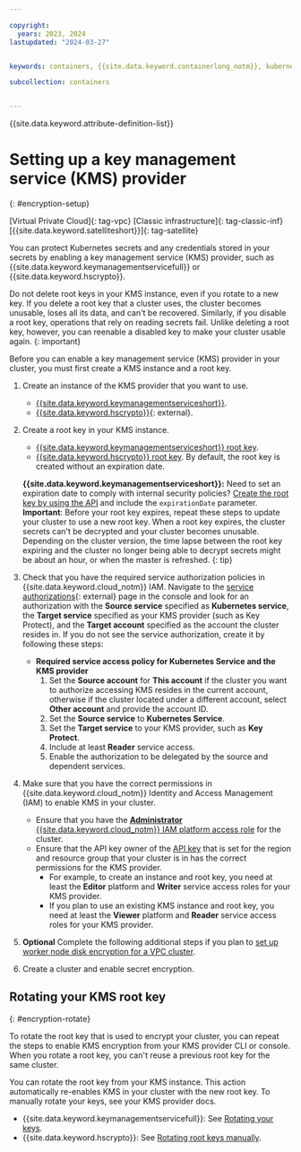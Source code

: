 ```yaml
---

copyright: 
  years: 2023, 2024
lastupdated: "2024-03-27"


keywords: containers, {{site.data.keyword.containerlong_notm}}, kubernetes, red hat, encrypt, security, kms, root key, crk

subcollection: containers


---
```


{{site.data.keyword.attribute-definition-list}}

# Setting up a key management service (KMS) provider
{: #encryption-setup}


[Virtual Private Cloud]{: tag-vpc} [Classic infrastructure]{: tag-classic-inf} [{{site.data.keyword.satelliteshort}}]{: tag-satellite}

You can protect Kubernetes secrets and any credentials stored in your secrets by enabling a key management service (KMS) provider, such as {{site.data.keyword.keymanagementservicefull}} or {{site.data.keyword.hscrypto}}.



Do not delete root keys in your KMS instance, even if you rotate to a new key. If you delete a root key that a cluster uses, the cluster becomes unusable, loses all its data, and can't be recovered. Similarly, if you disable a root key, operations that rely on reading secrets fail. Unlike deleting a root key, however, you can reenable a disabled key to make your cluster usable again.
{: important}

Before you can enable a key management service (KMS) provider in your cluster, you must first create a KMS instance and a root key. 

1. Create an instance of the KMS provider that you want to use.
    - [{{site.data.keyword.keymanagementserviceshort}}](/docs/key-protect?topic=key-protect-provision#provision).
    - [{{site.data.keyword.hscrypto}}](https://cloud.ibm.com/catalog/services/hyper-protect-crypto-services){: external}.

1. Create a root key in your KMS instance.
    - [{{site.data.keyword.keymanagementserviceshort}} root key](/docs/key-protect?topic=key-protect-create-root-keys#create-root-keys).
    - [{{site.data.keyword.hscrypto}} root key](/docs/hs-crypto?topic=hs-crypto-create-root-keys). By default, the root key is created without an expiration date.

    **{{site.data.keyword.keymanagementserviceshort}}:** Need to set an expiration date to comply with internal security policies? [Create the root key by using the API](/docs/key-protect?topic=key-protect-create-root-keys&interface=api#create-root-key-api) and include the `expirationDate` parameter. **Important**: Before your root key expires, repeat these steps to update your cluster to use a new root key. When a root key expires, the cluster secrets can't be decrypted and your cluster becomes unusable. Depending on the cluster version, the time lapse between the root key expiring and the cluster no longer being able to decrypt secrets might be about an hour, or when the master is refreshed.
    {: tip}

1. Check that you have the required service authorization policies in {{site.data.keyword.cloud_notm}} IAM. Navigate to the [service authorizations](https://cloud.ibm.com/iam/authorizations){: external} page in the console and look for an authorization with the **Source service** specified as **Kubernetes service**, the **Target service** specified as your KMS provider (such as Key Protect), and the **Target account** specified as the account the cluster resides in. If you do not see the service authorization, create it by following these steps:
    - **Required service access policy for Kubernetes Service and the KMS provider**
        1. Set the **Source account** for **This account** if the cluster you want to authorize accessing KMS resides in the current account, otherwise if the cluster located under a different account, select **Other account** and provide the account ID.
        2. Set the **Source service** to **Kubernetes Service**.
        3. Set the **Target service** to your KMS provider, such as **Key Protect**.
        4. Include at least **Reader** service access.
        5. Enable the authorization to be delegated by the source and dependent services.

1. Make sure that you have the correct permissions in {{site.data.keyword.cloud_notm}} Identity and Access Management (IAM) to enable KMS in your cluster.
    * Ensure that you have the [**Administrator** {{site.data.keyword.cloud_notm}} IAM platform access role](/docs/containers?topic=containers-iam-platform-access-roles) for the cluster.
    * Ensure that the API key owner of the [API key](/docs/containers?topic=containers-iam-platform-access-roles) that is set for the region and resource group that your cluster is in has the correct permissions for the KMS provider.
        * For example, to create an instance and root key, you need at least the **Editor** platform and **Writer** service access roles for your KMS provider.
        * If you plan to use an existing KMS instance and root key, you need at least the **Viewer** platform and **Reader** service access roles for your KMS provider.

1. **Optional** Complete the following additional steps if you plan to [set up worker node disk encryption for a VPC cluster](/docs/containers?topic=containers-encryption-vpc-worker-disks).

1. Create a cluster and enable secret encryption.

## Rotating your KMS root key
{: #encryption-rotate}

To rotate the root key that is used to encrypt your cluster, you can repeat the steps to enable KMS encryption from your KMS provider CLI or console. When you rotate a root key, you can't reuse a previous root key for the same cluster.

You can rotate the root key from your KMS instance. This action automatically re-enables KMS in your cluster with the new root key. To manually rotate your keys, see your KMS provider docs.

* {{site.data.keyword.keymanagementservicefull}}: See [Rotating your keys](/docs/key-protect?topic=key-protect-getting-started-tutorial#get-started-next-steps-best-practices-key-rotate).
* {{site.data.keyword.hscrypto}}: See [Rotating root keys manually](/docs/hs-crypto?topic=hs-crypto-rotate-keys).


